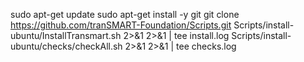 sudo apt-get update
sudo apt-get install -y git
git clone https://github.com/tranSMART-Foundation/Scripts.git
Scripts/install-ubuntu/InstallTransmart.sh 2>&1 2>&1 | tee install.log
Scripts/install-ubuntu/checks/checkAll.sh 2>&1 2>&1 | tee checks.log
